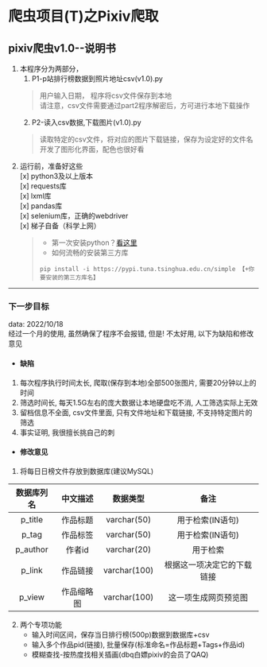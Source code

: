 # 爬虫项目(T)之Pixiv爬取
## pixiv爬虫v1.0--说明书
1. 本程序分为两部分，  
    1. P1-p站排行榜数据到照片地址csv(v1.0).py
    > 用户输入日期， 程序将csv文件保存到本地  
    > 请注意，csv文件需要通过part2程序解密后，方可进行本地下载操作
    2. P2-读入csv数据,下载图片(v1.0).py
    > 读取特定的csv文件，将对应的图片下载链接，保存为设定好的文件名  
    > 开发了图形化界面，配色也很好看
2. 运行前，准备好这些  
   [x] python3及以上版本  
   [x] requests库  
   [x] lxml库  
   [x] pandas库  
   [x] selenium库，正确的webdriver   
   [x] 梯子自备（科学上网） 
   > - 第一次安装python？[看这里](http://huangxinyuan.cn/python_setup/)  
   > - 如何流畅的安装第三方库
   >  ```shell
   >  pip install -i https://pypi.tuna.tsinghua.edu.cn/simple 【+你要安装的第三方库名】
   >  ```


---
### 下一步目标
data: 2022/10/18  
经过一个月的使用, 虽然确保了程序不会报错, 但是! 不太好用, 以下为缺陷和修改意见  
- #### 缺陷
1. 每次程序执行时间太长, 爬取(保存到本地)全部500张图片, 需要20分钟以上的时间
2. 筛选时间长, 每天1.5G左右的庞大数据让本地硬盘吃不消, 人工筛选实际上无效
3. 留档信息不全面, csv文件里面, 只有文件地址和下载链接, 不支持特定图片的筛选
4. 事实证明, 我很擅长挑自己的刺
- #### 修改意见
1. 将每日日榜文件存放到数据库(建议MySQL)  

|数据库列名|中文描述|数据类型|备注|
|:--:|:--:|:--:|:--:|
|p_title|作品标题|varchar(50)|用于检索(IN语句)|  
|p_tag|作品标签|varchar(50)|用于检索(IN语句)| 
|p_author|作者id|varchar(20)|用于检索| 
|p_link|作品链接|varchar(100)|根据这一项决定它的下载链接|
|p_view|作品缩略图|varchar(100)|这一项生成网页预览图| 
2. 两个专项功能  
    - 输入时间区间，保存当日排行榜(500p)数据到数据库+csv
    - 输入多个作品pid(链接), 批量保存(标准命名=作品标题+Tags+作品id)
    - 模糊查找-按热度找相关插画(dbq白嫖pixiv的会员了QAQ)
